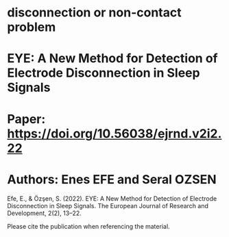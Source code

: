 # disconnection or non-contact problem 

# EYE: A New Method for Detection of Electrode Disconnection in Sleep Signals

# Paper: https://doi.org/10.56038/ejrnd.v2i2.22

# Authors: Enes EFE and Seral OZSEN


Efe, E., & Özşen, S. (2022). EYE: A New Method for Detection of Electrode Disconnection in Sleep Signals. The European Journal of Research and Development, 2(2), 13–22.

Please cite the publication when referencing the material.
